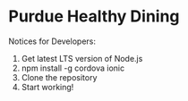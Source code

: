 # Purdue Healthy Dining
Notices for Developers:
1. Get latest LTS version of Node.js
2. npm install -g cordova ionic
3. Clone the repository
4. Start working!
